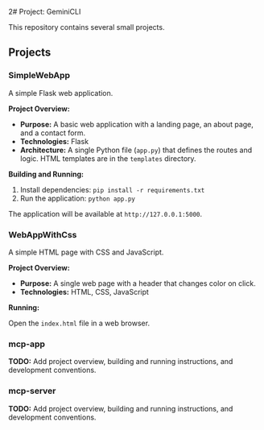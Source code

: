 2# Project: GeminiCLI

This repository contains several small projects.

## Projects

### SimpleWebApp

A simple Flask web application.

**Project Overview:**

*   **Purpose:** A basic web application with a landing page, an about page, and a contact form.
*   **Technologies:** Flask
*   **Architecture:** A single Python file (`app.py`) that defines the routes and logic. HTML templates are in the `templates` directory.

**Building and Running:**

1.  Install dependencies: `pip install -r requirements.txt`
2.  Run the application: `python app.py`

The application will be available at `http://127.0.0.1:5000`.

### WebAppWithCss

A simple HTML page with CSS and JavaScript.

**Project Overview:**

*   **Purpose:** A single web page with a header that changes color on click.
*   **Technologies:** HTML, CSS, JavaScript

**Running:**

Open the `index.html` file in a web browser.

### mcp-app

**TODO:** Add project overview, building and running instructions, and development conventions.

### mcp-server

**TODO:** Add project overview, building and running instructions, and development conventions.
